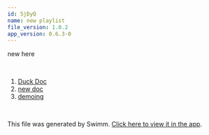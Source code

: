 ```yaml
---
id: 5jDyQ
name: new playlist
file_version: 1.0.2
app_version: 0.6.3-0
---
```


<!-- Intro - Do not remove this comment -->
new here

<br/>

<!-- Steps - Do not remove this comment -->
1. [Duck Doc](https://swimm-web-app.web.app/#/repos/Z2l0aHViJTNBJTNBYWRkaWUtdGVzdGluZyUzQSUzQUFkZGllQ29oZW4=/docs/mV6LX)
2. [new doc](new-doc.2lJHr.sw.md)
3. [demoing](https://www.youtube.com/watch?v=FfXIsvDzfF0)


<br/>

This file was generated by Swimm. [Click here to view it in the app](https://swimm-web-app.web.app/#/repos/Z2l0aHViJTNBJTNBc3Rva2Utd2VhdGhlciUzQSUzQUFkZGllQ29oZW4=/docs/5jDyQ).